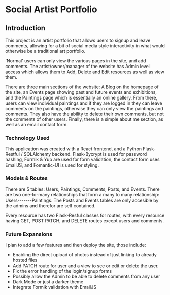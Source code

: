 # Social Artist Portfolio 

## Introduction
This project is an artist portfolio that allows users to signup and leave comments, allowing for a bit of social media style interactivity in what would otherwise be a traditional art portfolio.

'Normal' users can only view the various pages in the site, and add comments. The artist/owner/manager of the website has Admin level
access which allows them to Add, Delete and Edit resources as well as view them.

There are three main sections of the website:
A Blog on the homepage of the site, an Events page showing past and future events and exhibitions, and the Paintings page which is essentially an online gallery. 
From there, users can view individual paintings and if they are logged in they can leave comments on the paintings, otherwise they can only view the paintings and comments.
They also have the ability to delete their own comments, but not the comments of other users.
Finally, there is a simple about me section, as well as an email contact form. 

### Technology Used

This application was created with a React frontend, and a Python Flask-Restful / SQLAlchemy backend. Flask-Bycrypt is used for password hashing, Formik & Yup are used for form validation, the contact form uses EmailJS, and Fomantic-UI is used for styling.

### Models & Routes
There are 5 tables: Users, Paintings, Comments, Posts, and Events.
There are two one-to-many relationships that form a many to many relationship: Users---<Comments>----Paintings.
The Posts and Events tables are only accesible by the admins and therefor are self contained.

Every resource has two Flask-Resful classes for routes, with every resource having GET, POST PATCH, and DELETE routes except users and comments. 


### Future Expansions
I plan to add a few features and then deploy the site, those include:
- Enabling the direct upload of photos instead of just linking to already hosted files
- Add PATCH route for user and a view to see or edit or delete the user.
- Fix the error handling of the login/signup forms
- Possibly allow the Admin to be able to delete comments from any user
- Dark Mode or just a darker theme
- Integrate Formik validation with EmailJS